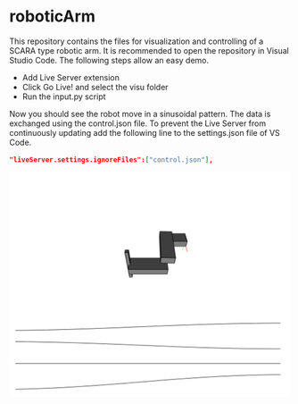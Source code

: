# roboticArm

This repository contains the files for visualization and controlling of a SCARA type robotic arm. 
It is recommended to open the repository in Visual Studio Code. The following steps allow an easy demo. 

- Add Live Server extension
- Click Go Live! and select the visu folder
- Run the input.py script

Now you should see the robot move in a sinusoidal pattern. The data is exchanged using the control.json file. 
To prevent the Live Server from continuously updating add the following line to the settings.json file of VS Code.
```json
"liveServer.settings.ignoreFiles":["control.json"],
```

![Picture of web visu](media/first_visu.png)

